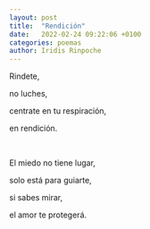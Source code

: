 ```yaml
---
layout: post
title:  "Rendición"
date:   2022-02-24 09:22:06 +0100
categories: poemas
author: Iridis Rinpoche
---
```


Rindete,

no luches,

centrate en tu respiración,

en rendición.

<br>

El miedo no tiene lugar,

solo está para guiarte,

si sabes mirar,

el amor te protegerá.

